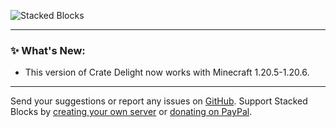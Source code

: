![Stacked Blocks](https://cdn.modrinth.com/data/UYrNpKJN/images/28fbdff482a08cd94d0873f5bc26922efe5e5e11.png)

***

### ✨ What's New:

- This version of Crate Delight now works with Minecraft 1.20.5-1.20.6.
***

Send your suggestions or report any issues on [GitHub](https://github.com/axperty/stackedblocks/issues/new). Support Stacked Blocks by [creating your own server](https://url-shortener.curseforge.com/p5i2k) or [donating on PayPal](https://paypal.me/kevgelhorn). 

